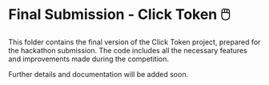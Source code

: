 # Final Submission - Click Token 🖱️
This folder contains the final version of the Click Token project, prepared for the hackathon submission. The code includes all the necessary features and improvements made during the competition.

Further details and documentation will be added soon.
